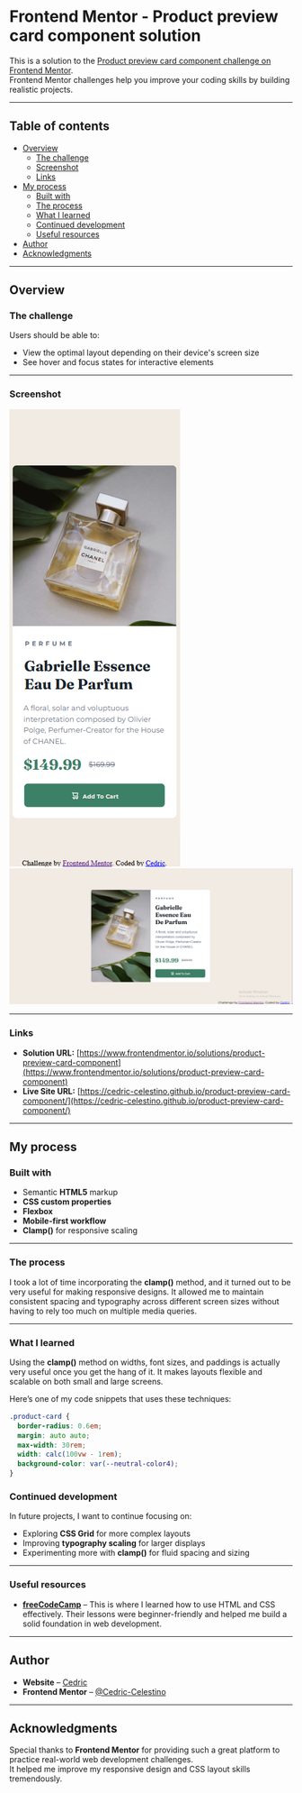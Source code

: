 # Frontend Mentor - Product preview card component solution

This is a solution to the [Product preview card component challenge on Frontend Mentor](https://www.frontendmentor.io/challenges/product-preview-card-component-GO7UmttRfa).  
Frontend Mentor challenges help you improve your coding skills by building realistic projects.  

---

## Table of contents

- [Overview](#overview)  
  - [The challenge](#the-challenge)  
  - [Screenshot](#screenshot)  
  - [Links](#links)  
- [My process](#my-process)  
  - [Built with](#built-with)  
  - [The process](#the-process)  
  - [What I learned](#what-i-learned)  
  - [Continued development](#continued-development)  
  - [Useful resources](#useful-resources)  
- [Author](#author)  
- [Acknowledgments](#acknowledgments)  

---

## Overview

### The challenge

Users should be able to:

- View the optimal layout depending on their device's screen size  
- See hover and focus states for interactive elements  

---

### Screenshot

![Screenshot of Mobile Resolution](image.png)  
![Screenshot of Desktop Resolution](image-1.png)

---

### Links

- **Solution URL:** [https://www.frontendmentor.io/solutions/product-preview-card-component](https://www.frontendmentor.io/solutions/product-preview-card-component)  
- **Live Site URL:** [https://cedric-celestino.github.io/product-preview-card-component/](https://cedric-celestino.github.io/product-preview-card-component/)

---

## My process

### Built with

- Semantic **HTML5** markup  
- **CSS custom properties**  
- **Flexbox**  
- **Mobile-first workflow**  
- **Clamp()** for responsive scaling  

---

### The process

I took a lot of time incorporating the **clamp()** method, and it turned out to be very useful for making responsive designs. It allowed me to maintain consistent spacing and typography across different screen sizes without having to rely too much on multiple media queries.  

---

### What I learned

Using the **clamp()** method on widths, font sizes, and paddings is actually very useful once you get the hang of it. It makes layouts flexible and scalable on both small and large screens.  

Here’s one of my code snippets that uses these techniques:

```css
.product-card {
  border-radius: 0.6em;
  margin: auto auto;
  max-width: 30rem;
  width: calc(100vw - 1rem);
  background-color: var(--neutral-color4);
}
```

### Continued development

In future projects, I want to continue focusing on:

- Exploring **CSS Grid** for more complex layouts  
- Improving **typography scaling** for larger displays  
- Experimenting more with **clamp()** for fluid spacing and sizing  

---

### Useful resources

- [**freeCodeCamp**](https://www.freecodecamp.org/) – This is where I learned how to use HTML and CSS effectively. Their lessons were beginner-friendly and helped me build a solid foundation in web development.  

---

## Author

- **Website** – [Cedric](https://github.com/Cedric-Celestino)  
- **Frontend Mentor** – [@Cedric-Celestino](https://www.frontendmentor.io/profile/Cedric-Celestino)  

---

## Acknowledgments

Special thanks to **Frontend Mentor** for providing such a great platform to practice real-world web development challenges.  
It helped me improve my responsive design and CSS layout skills tremendously.  
